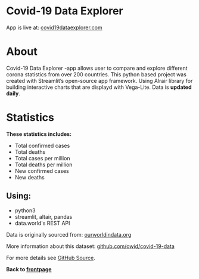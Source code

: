 # Covid-19 Data Explorer
App is live at: 
<a href="https://www.covid19dataexplorer.com/?raw=true" target="_blank">covid19dataexplorer.com</a>

# About
Covid-19 Data Explorer -app allows user to compare and explore different corona statistics from over 200 countries.
This python based project was created with Streamlit’s open-source app framework.
Using Alrair library for building interactive charts that are displayd with Vega-Lite. Data is **updated daily**.

# Statistics
**These statistics includes:**
* Total confirmed cases
* Total deaths
* Total cases per million  
* Total deaths per million
* New confirmed cases
* New deaths

## Using:
* python3
* streamlit, altair, pandas
* data.world's REST API

Data is originally sourced from: [ourworldindata.org](https://ourworldindata.org/coronavirus-source-data)  
  
More information about this dataset: [github.com/owid/covid-19-data](https://github.com/owid/covid-19-data/tree/master/public/data)

For more details see [GitHub Source](https://github.com/kurval/COVID-19-Data-Explorer).  
  
**Back to [frontpage](https://kurval.github.io/)**
